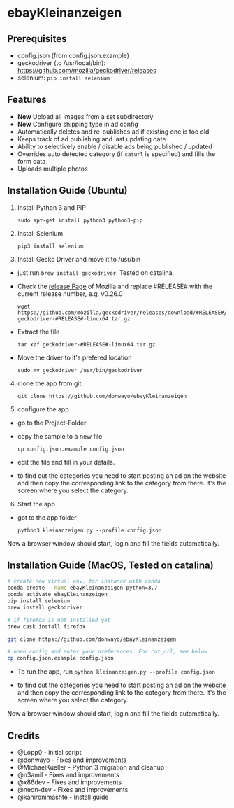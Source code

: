 # ebayKleinanzeigen

## Prerequisites

* config.json (from config.json.example)
* geckodriver (to /usr/local/bin): https://github.com/mozilla/geckodriver/releases
* selenium: ```pip install selenium```

## Features

- **New** Upload all images from a set subdirectory
- **New** Configure shipping type in ad config
- Automatically deletes and re-publishes ad if existing one is too old
- Keeps track of ad publishing and last updating date
- Ability to selectively enable / disable ads being published / updated
- Overrides auto detected category (if `caturl` is specified) and fills the form data
- Uploads multiple photos

## Installation Guide (Ubuntu)

1. Install Python 3 and PIP

    `sudo apt-get install python3 python3-pip`

2. Install Selenium

    `pip3 install selenium`

3. Install Gecko Driver and move it to /usr/bin

- just run `brew install geckodriver`. Tested on catalina.

- Check the [release Page](https://github.com/mozilla/geckodriver/releases) of Mozilla and replace #RELEASE# with the current release number, e.g. v0.26.0

    `wget https://github.com/mozilla/geckodriver/releases/download/#RELEASE#/geckodriver-#RELEASE#-linux64.tar.gz`

- Extract the file

    `tar xzf geckodriver-#RELEASE#-linux64.tar.gz`

- Move the driver to it's prefered location

    `sudo mv geckodriver /usr/bin/geckodriver `

4. clone the app from git

    `git clone https://github.com/donwayo/ebayKleinanzeigen`

5. configure the app

- go to the Project-Folder

- copy the sample to a new file

   `cp config.json.example config.json`

- edit the file and fill in your details. 

- to find out the categories you need to start posting an ad on the website and then copy the corresponding link to the category from there. It's the screen where you select the category. 

6. Start the app

- got to the app folder

    `python3 kleinanzeigen.py --profile config.json`

Now a browser window should start, login and fill the fields automatically. 



## Installation Guide (MacOS, Tested on catalina)

```bash
# create new virtual env, for instance with conda
conda create --name ebayKleinanzeigen python=3.7
conda activate ebayKleinanzeigen
pip install selenium
brew install geckodriver

# if firefox is not installed yet
brew cask install firefox

git clone https://github.com/donwayo/ebayKleinanzeigen

# open config and enter your preferences. For cat_url, see below
cp config.json.example config.json
```

- To run the app, run `python kleinanzeigen.py --profile config.json`

- to find out the categories you need to start posting an ad on the website and then copy the corresponding link to the category from there. It's the screen where you select the category. 


Now a browser window should start, login and fill the fields automatically. 

## Credits
- @Lopp0 - initial script
- @donwayo - Fixes and improvements
- @MichaelKueller - Python 3 migration and cleanup
- @n3amil - Fixes and improvements
- @x86dev - Fixes and improvements
- @neon-dev - Fixes and improvements
- @kahironimashte - Install guide
